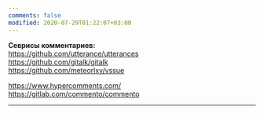 ```yaml
---
comments: false
modified: 2020-07-29T01:22:07+03:00
---
```


**Севрисы комментариев:**  
<https://github.com/utterance/utterances>  
<https://github.com/gitalk/gitalk>  
<https://github.com/meteorlxy/vssue>

https://www.hypercomments.com/  
https://gitlab.com/commento/commento  


***


<div id="gitalk-container"></div>

  <link rel="stylesheet" href="https://cdn.jsdelivr.net/npm/gitalk@1/dist/gitalk.css">
  <script src="https://cdn.jsdelivr.net/npm/gitalk@1/dist/gitalk.min.js"></script>
  
<script>  
  const gitalk = new Gitalk({
  clientID: '6ba61e4215929043905a',
  clientSecret: 'cee7443ff78eb89082b48f14f7073512d077f026',
  repo: 'Comentest',      // The repository of store comments,
  owner: 'Feelcame',
  admin: ['Feelcame'],
  id: location.pathname,,      // Ensure uniqueness and length less than 50
  distractionFreeMode: true  // Facebook-like distraction free mode
})

gitalk.render('gitalk-container')

</script>
  
